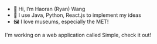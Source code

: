 - 👋 Hi, I’m Haoran (Ryan) Wang
- 🌱 I use Java, Python, React.js to implement my ideas
- 🖼️ I love museums, especially the MET!

I'm working on a web application called Simple, check it out!

<!---
HAoRAn-W/HAoRAn-W is a ✨ special ✨ repository because its `README.md` (this file) appears on your GitHub profile.
You can click the Preview link to take a look at your changes.

- 📫 How to reach me ...
--->
